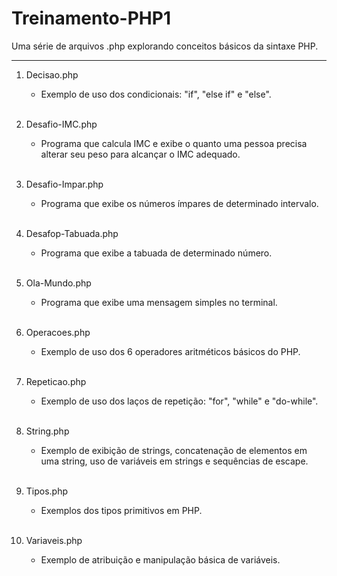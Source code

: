 # Treinamento-PHP1

Uma série de arquivos .php explorando conceitos básicos da sintaxe PHP.

---

1. Decisao.php

    - Exemplo de uso dos condicionais: "if", "else if" e "else".<br><br>
    
2. Desafio-IMC.php

    - Programa que calcula IMC e exibe o quanto uma pessoa precisa alterar seu peso para alcançar o IMC adequado.<br><br>
    
3. Desafio-Impar.php

    - Programa que exibe os números ímpares de determinado intervalo.<br><br>
    
4. Desafop-Tabuada.php

    - Programa que exibe a tabuada de determinado número.<br><br>
    
5. Ola-Mundo.php

    - Programa que exibe uma mensagem simples no terminal.<br><br>
    
6. Operacoes.php

    - Exemplo de uso dos 6 operadores aritméticos básicos do PHP.<br><br>
    
7. Repeticao.php

    - Exemplo de uso dos laços de repetição: "for", "while" e "do-while".<br><br>
    
8. String.php

    - Exemplo de exibição de strings, concatenação de elementos em uma string, uso de variáveis em strings e sequências de escape.<br><br>
    
9. Tipos.php

    - Exemplos dos tipos primitivos em PHP.<br><br>
    
10. Variaveis.php

    - Exemplo de atribuição e manipulação básica de variáveis.<br><br>
